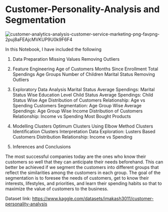 # Customer-Personality-Analysis and Segmentation


![customer-analytics-analysis-customer-service-marketing-png-favpng-2puj8aFEAjcMVKUP9U0k9F6F4](https://github.com/vishal7474/Customer-Personality-Analysis/assets/76614698/655b8e75-7ef9-418e-973f-f0cbf0c6476c)

In this Notebook, I have included the following
1. Data Preparation
Missing Values
Removing Outliers
2. Feature Engineering
Age of Customers
Months Since Enrollment
Total Spendings
Age Groups
Number of Children
Marital Status
Removing Outliers
3. Exploratory Data Analysis
Marital Status
Average Spendings: Marital Status Wise
Education Level
Child Status
Average Spendings: Child Status Wise
Age Distribution of Customers
Relationship: Age vs Spending
Customers Segmentation: Age Group Wise
Average Spendings: Age Group Wise
Income Distribution of Customers
Relationship: Income vs Spending
Most Bought Products
4. Modelling Clusters
Optimum Clusters Using Elbow Method
Clusters Identification
Clusters Interpretation
Data Exploration: Lusters Based
Customers Distribution
Relationship: Income vs Spending

5. Inferences and Conclusions



The most successful companies today are the ones who know their customers so well that they can anticipate their needs beforehand. This can better be achieved if we segment the customers into different groups that reflect the similarities among the customers in each group. The goal of the segmentation is to foresee the needs of customers, get to know their interests, lifestyles, and priorities, and learn their spending habits so that to maximize the value of customers to the business.

Dataset link: https://www.kaggle.com/datasets/imakash3011/customer-personality-analysis

